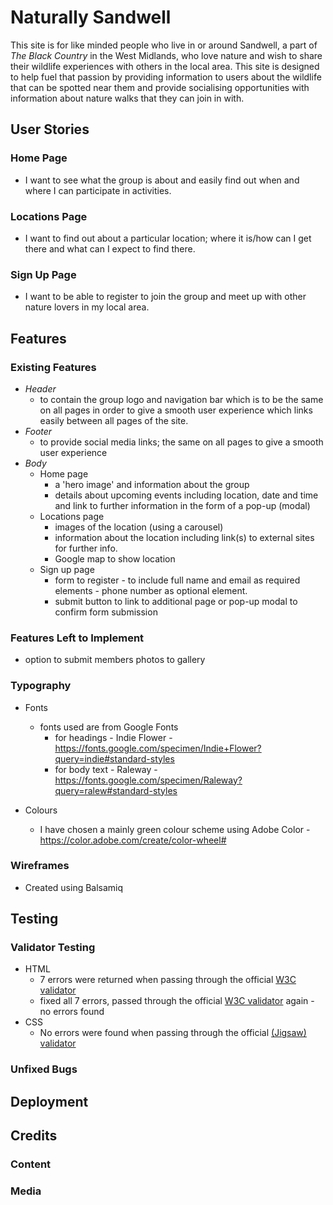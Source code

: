 # **Naturally Sandwell**

This site is for like minded people who live in or around Sandwell, a part of *The Black Country* in the West Midlands, who love nature and wish to share their wildlife experiences with others in the local area. This site is designed to help fuel that passion by providing information to users about the wildlife that can be spotted near them and provide socialising opportunities with information about nature walks that they can join in with.

## **User Stories**

### **Home Page**
* I want to see what the group is about and easily find out when and where I can participate in activities.

### **Locations Page**
* I want to find out about a particular location; where it is/how can I get there and what can I expect to find there.

### **Sign Up Page**
* I want to be able to register to join the group and meet up with other nature lovers in my local area.

## **Features**

### **Existing Features**

* *Header*
    * to contain the group logo and navigation bar which is to be the same on all pages in order to give a smooth user experience which links easily between all pages of the site.
* *Footer*
    * to provide social media links; the same on all pages to give a smooth user experience
* *Body*
    * Home page
        * a 'hero image' and information about the group
        * details about upcoming events including location, date and time and link to further information in the form of a pop-up (modal)
    * Locations page
        * images of the location (using a carousel)
        * information about the location including link(s) to external sites for further info. 
        * Google map to show location
    * Sign up page
        * form to register - to include full name and email as required elements - phone number as optional element.
        * submit button to link to additional page or pop-up modal to confirm form submission

### **Features Left to Implement**
* option to submit members photos to gallery

### **Typography**
* Fonts
    * fonts used are from Google Fonts
        * for headings - Indie Flower - https://fonts.google.com/specimen/Indie+Flower?query=indie#standard-styles
        * for body text - Raleway - https://fonts.google.com/specimen/Raleway?query=ralew#standard-styles

* Colours
    * I have chosen a mainly green colour scheme using Adobe Color - https://color.adobe.com/create/color-wheel#

### **Wireframes**

* Created using Balsamiq 


## **Testing**

### **Validator Testing**

* HTML
    * 7 errors were returned when passing through the official [W3C validator]()
    * fixed all 7 errors, passed through the official [W3C validator]() again - no errors found
* CSS
    * No errors were found when passing through the official [(Jigsaw) validator](http://jigsaw.w3.org/css-validator/validator$link)

### **Unfixed Bugs**

## **Deployment**


## **Credits**

### **Content**

### **Media**




